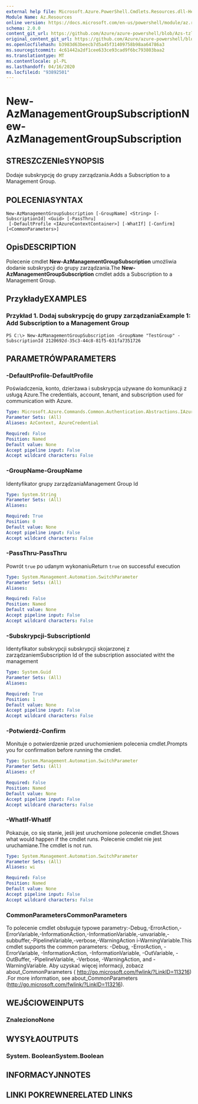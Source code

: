```yaml
---
external help file: Microsoft.Azure.PowerShell.Cmdlets.Resources.dll-Help.xml
Module Name: Az.Resources
online version: https://docs.microsoft.com/en-us/powershell/module/az.resources/new-Azmanagementgroupsubscription/
schema: 2.0.0
content_git_url: https://github.com/Azure/azure-powershell/blob/Azs-tzl/src/Resources/Resources/help/New-AzManagementGroupSubscription.md
original_content_git_url: https://github.com/Azure/azure-powershell/blob/Azs-tzl/src/Resources/Resources/help/New-AzManagementGroupSubscription.md
ms.openlocfilehash: b3983d63beecb7d5a45f31409758b98aa64786a3
ms.sourcegitcommit: 4c61442a2df1cee633ce93cad9f6bc793803baa2
ms.translationtype: MT
ms.contentlocale: pl-PL
ms.lasthandoff: 04/16/2020
ms.locfileid: "93892501"
---
```

# <span data-ttu-id="ad2d3-101">New-AzManagementGroupSubscription</span><span class="sxs-lookup"><span data-stu-id="ad2d3-101">New-AzManagementGroupSubscription</span></span>

## <span data-ttu-id="ad2d3-102">STRESZCZENIe</span><span class="sxs-lookup"><span data-stu-id="ad2d3-102">SYNOPSIS</span></span>
<span data-ttu-id="ad2d3-103">Dodaje subskrypcję do grupy zarządzania.</span><span class="sxs-lookup"><span data-stu-id="ad2d3-103">Adds a Subscription to a Management Group.</span></span>

## <span data-ttu-id="ad2d3-104">POLECENIA</span><span class="sxs-lookup"><span data-stu-id="ad2d3-104">SYNTAX</span></span>

```
New-AzManagementGroupSubscription [-GroupName] <String> [-SubscriptionId] <Guid> [-PassThru]
 [-DefaultProfile <IAzureContextContainer>] [-WhatIf] [-Confirm] [<CommonParameters>]
```

## <span data-ttu-id="ad2d3-105">Opis</span><span class="sxs-lookup"><span data-stu-id="ad2d3-105">DESCRIPTION</span></span>
<span data-ttu-id="ad2d3-106">Polecenie cmdlet **New-AzManagementGroupSubscription** umożliwia dodanie subskrypcji do grupy zarządzania.</span><span class="sxs-lookup"><span data-stu-id="ad2d3-106">The **New-AzManagementGroupSubscription** cmdlet adds a Subscription to a Management Group.</span></span>

## <span data-ttu-id="ad2d3-107">Przykłady</span><span class="sxs-lookup"><span data-stu-id="ad2d3-107">EXAMPLES</span></span>

### <span data-ttu-id="ad2d3-108">Przykład 1. Dodaj subskrypcję do grupy zarządzania</span><span class="sxs-lookup"><span data-stu-id="ad2d3-108">Example 1: Add Subscription to a Management Group</span></span>
```
PS C:\> New-AzManagementGroupSubscription -GroupName "TestGroup" -SubscriptionId 2120692d-35c3-44c8-81f5-631fa7351726
```

## <span data-ttu-id="ad2d3-109">PARAMETRÓW</span><span class="sxs-lookup"><span data-stu-id="ad2d3-109">PARAMETERS</span></span>

### <span data-ttu-id="ad2d3-110">-DefaultProfile</span><span class="sxs-lookup"><span data-stu-id="ad2d3-110">-DefaultProfile</span></span>
<span data-ttu-id="ad2d3-111">Poświadczenia, konto, dzierżawa i subskrypcja używane do komunikacji z usługą Azure.</span><span class="sxs-lookup"><span data-stu-id="ad2d3-111">The credentials, account, tenant, and subscription used for communication with Azure.</span></span>

```yaml
Type: Microsoft.Azure.Commands.Common.Authentication.Abstractions.IAzureContextContainer
Parameter Sets: (All)
Aliases: AzContext, AzureCredential

Required: False
Position: Named
Default value: None
Accept pipeline input: False
Accept wildcard characters: False
```

### <span data-ttu-id="ad2d3-112">-GroupName</span><span class="sxs-lookup"><span data-stu-id="ad2d3-112">-GroupName</span></span>
<span data-ttu-id="ad2d3-113">Identyfikator grupy zarządzania</span><span class="sxs-lookup"><span data-stu-id="ad2d3-113">Management Group Id</span></span>

```yaml
Type: System.String
Parameter Sets: (All)
Aliases:

Required: True
Position: 0
Default value: None
Accept pipeline input: False
Accept wildcard characters: False
```

### <span data-ttu-id="ad2d3-114">-PassThru</span><span class="sxs-lookup"><span data-stu-id="ad2d3-114">-PassThru</span></span>
<span data-ttu-id="ad2d3-115">Powrót `true` po udanym wykonaniu</span><span class="sxs-lookup"><span data-stu-id="ad2d3-115">Return `true` on successful execution</span></span>

```yaml
Type: System.Management.Automation.SwitchParameter
Parameter Sets: (All)
Aliases:

Required: False
Position: Named
Default value: None
Accept pipeline input: False
Accept wildcard characters: False
```

### <span data-ttu-id="ad2d3-116">-Subskrypcji</span><span class="sxs-lookup"><span data-stu-id="ad2d3-116">-SubscriptionId</span></span>
<span data-ttu-id="ad2d3-117">Identyfikator subskrypcji subskrypcji skojarzonej z zarządzaniem</span><span class="sxs-lookup"><span data-stu-id="ad2d3-117">Subscription Id of the subscription associated witht the management</span></span>

```yaml
Type: System.Guid
Parameter Sets: (All)
Aliases:

Required: True
Position: 1
Default value: None
Accept pipeline input: False
Accept wildcard characters: False
```

### <span data-ttu-id="ad2d3-118">-Potwierdź</span><span class="sxs-lookup"><span data-stu-id="ad2d3-118">-Confirm</span></span>
<span data-ttu-id="ad2d3-119">Monituje o potwierdzenie przed uruchomieniem polecenia cmdlet.</span><span class="sxs-lookup"><span data-stu-id="ad2d3-119">Prompts you for confirmation before running the cmdlet.</span></span>

```yaml
Type: System.Management.Automation.SwitchParameter
Parameter Sets: (All)
Aliases: cf

Required: False
Position: Named
Default value: None
Accept pipeline input: False
Accept wildcard characters: False
```

### <span data-ttu-id="ad2d3-120">-WhatIf</span><span class="sxs-lookup"><span data-stu-id="ad2d3-120">-WhatIf</span></span>
<span data-ttu-id="ad2d3-121">Pokazuje, co się stanie, jeśli jest uruchomione polecenie cmdlet.</span><span class="sxs-lookup"><span data-stu-id="ad2d3-121">Shows what would happen if the cmdlet runs.</span></span>
<span data-ttu-id="ad2d3-122">Polecenie cmdlet nie jest uruchamiane.</span><span class="sxs-lookup"><span data-stu-id="ad2d3-122">The cmdlet is not run.</span></span>

```yaml
Type: System.Management.Automation.SwitchParameter
Parameter Sets: (All)
Aliases: wi

Required: False
Position: Named
Default value: None
Accept pipeline input: False
Accept wildcard characters: False
```

### <span data-ttu-id="ad2d3-123">CommonParameters</span><span class="sxs-lookup"><span data-stu-id="ad2d3-123">CommonParameters</span></span>
<span data-ttu-id="ad2d3-124">To polecenie cmdlet obsługuje typowe parametry:-Debug,-ErrorAction,-ErrorVariable,-InformationAction,-InformationVariable,-unvariable,-subbuffer,-PipelineVariable,-verbose,-WarningAction i-WarningVariable.</span><span class="sxs-lookup"><span data-stu-id="ad2d3-124">This cmdlet supports the common parameters: -Debug, -ErrorAction, -ErrorVariable, -InformationAction, -InformationVariable, -OutVariable, -OutBuffer, -PipelineVariable, -Verbose, -WarningAction, and -WarningVariable.</span></span> <span data-ttu-id="ad2d3-125">Aby uzyskać więcej informacji, zobacz about_CommonParameters ( http://go.microsoft.com/fwlink/?LinkID=113216) .</span><span class="sxs-lookup"><span data-stu-id="ad2d3-125">For more information, see about_CommonParameters (http://go.microsoft.com/fwlink/?LinkID=113216).</span></span>

## <span data-ttu-id="ad2d3-126">WEJŚCIOWE</span><span class="sxs-lookup"><span data-stu-id="ad2d3-126">INPUTS</span></span>

### <span data-ttu-id="ad2d3-127">Znaleziono</span><span class="sxs-lookup"><span data-stu-id="ad2d3-127">None</span></span>

## <span data-ttu-id="ad2d3-128">WYSYŁA</span><span class="sxs-lookup"><span data-stu-id="ad2d3-128">OUTPUTS</span></span>

### <span data-ttu-id="ad2d3-129">System. Boolean</span><span class="sxs-lookup"><span data-stu-id="ad2d3-129">System.Boolean</span></span>

## <span data-ttu-id="ad2d3-130">INFORMACYJN</span><span class="sxs-lookup"><span data-stu-id="ad2d3-130">NOTES</span></span>

## <span data-ttu-id="ad2d3-131">LINKI POKREWNE</span><span class="sxs-lookup"><span data-stu-id="ad2d3-131">RELATED LINKS</span></span>
